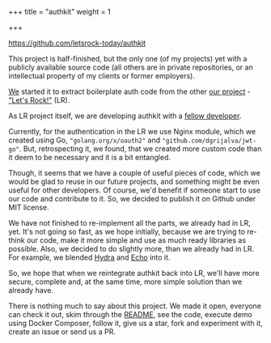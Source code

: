 +++
title = "authkit"
weight = 1

+++

<https://github.com/letsrock-today/authkit>

This project is half-finished, but the only one (of my projects) yet with a
publicly available source code (all others are in private repositories, or an
intellectual property of my clients or former employers).

[We](https://github.com/letsrock-today) started it to extract boilerplate auth
code from the other [our project](../lr) - ["Let's Rock!"](https://letsrock.today) (LR).

As LR project itself, we are developing authkit with a [fellow
developer](https://ru.linkedin.com/in/ustinovandrey).

Currently, for the authentication in the LR we use Nginx module, which we
created using Go, `"golang.org/x/oauth2"` and `"github.com/dgrijalva/jwt-go"`.
But, retrospecting it, we found, that we created more custom code than it deem
to be necessary and it is a bit entangled.

Though, it seems that we have a couple of useful pieces of code, which we would
be glad to reuse in our future projects,  and something might be even useful
for other developers.  Of course, we'd benefit if someone start to use our code
and contribute to it. So, we decided to publish it on Github under MIT license.

We have not finished to re-implement all the parts, we already had in LR, yet.
It's not going so fast, as we hope initially, because we are trying to re-think
our code, make it more simple and use as much ready libraries as possible.
Also, we decided to do slightly more, than we already had in LR. For example,
we blended [Hydra](https://github.com/ory-am/hydra) and
[Echo](https://github.com/labstack/echo) into it.

So, we hope that when we reintegrate authkit back into LR, we'll have more
secure, complete and, at the same time, more simple solution than we already
have.

There is nothing much to say about this project. We made it open, everyone can
check it out, skim through the
[README](https://github.com/letsrock-today/authkit/blob/master/README.md), see
the code, execute demo using Docker Composer, follow it, give us a star, fork
and experiment with it, create an issue or send us a PR.

